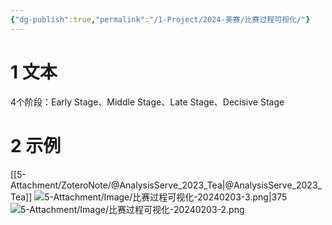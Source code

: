 ```yaml
---
{"dg-publish":true,"permalink":"/1-Project/2024-美赛/比赛过程可视化/"}
---
```


# 1 文本
4个阶段：Early Stage、Middle Stage、Late Stage、Decisive Stage
# 2 示例
[[5-Attachment/ZoteroNote/@AnalysisServe_2023_Tea\|@AnalysisServe_2023_Tea]]
![5-Attachment/Image/比赛过程可视化-20240203-3.png|375](/img/user/5-Attachment/Image/%E6%AF%94%E8%B5%9B%E8%BF%87%E7%A8%8B%E5%8F%AF%E8%A7%86%E5%8C%96-20240203-3.png)
![5-Attachment/Image/比赛过程可视化-20240203-2.png](/img/user/5-Attachment/Image/%E6%AF%94%E8%B5%9B%E8%BF%87%E7%A8%8B%E5%8F%AF%E8%A7%86%E5%8C%96-20240203-2.png)